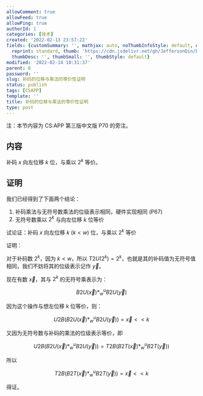 ```yaml
---
allowComment: true
allowFeed: true
allowPing: true
authorId: 1
categories: [技术]
created: '2022-02-13 23:57:22'
fields: {customSummary: '', mathjax: auto, noThumbInfoStyle: default, outdatedNotice: 'no',
  reprint: standard, thumb: 'https://cdn.jsdelivr.net/gh/JeffersonQin/blog-asset@latest/usr/picgo/20210903214801.png',
  thumbDesc: '', thumbSmall: '', thumbStyle: default}
modified: '2022-02-14 10:31:37'
parent: 0
password: ''
slug: 补码的位移与乘法的等价性证明
status: publish
tags: [CSAPP]
template: ''
title: 补码的位移与乘法的等价性证明
type: post
---
```

注：本节内容为 CS:APP 第三版中文版 P70 的旁注。

## 内容

补码 $x$ 向左位移 $k$ 位，与乘以 $2^k$ 等价。

## 证明

我们已经得到了下面两个结论：

1. 补码乘法与无符号数乘法的位级表示相同，硬件实现相同 (P67)
2. 无符号数乘以 $2^k$ 与向左位移 $k$ 位等价

试论证：补码 $x$ 向左位移 $k$ ($k < w$) 位，与乘以 $2^k$ 等价

证明：

对于补码数 $2^k$，因为 $k < w$，所以 $T2U(2^k)=2^k$，也就是其的补码值为无符号值相同，我们不妨将其的位级表示记作 $\vec y$。

现在有数 $\vec x$，其与 $2^k$ 的无符号乘表示为：

$$
	B2U(\vec x) *_w^u B2U(\vec y)
$$

因为这个操作与想左位移 $k$ 位等价，则：

$$
	U2B(B2U(\vec x) *_w^u B2U(\vec y)) = \vec x << k
$$

又因为无符号数与补码的乘法的位级表示等价，即

$$
	U2B(B2U(\vec x) *_w^u B2U(\vec y)) = T2B(B2T(\vec x) *_w^u B2T(\vec y))
$$

所以

$$
	T2B(B2T(\vec x) *_w^u B2T(\vec y)) = \vec x << k
$$

得证。
